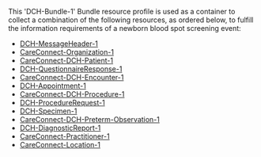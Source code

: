 This 'DCH-Bundle-1' Bundle resource profile is used as a container to collect a combination of the following resources, as ordered below, to fulfill the information requirements of a newborn blood spot screening event:

- [DCH-MessageHeader-1]
- [CareConnect-Organization-1]
- [CareConnect-DCH-Patient-1]
- [DCH-QuestionnaireResponse-1]
- [CareConnect-DCH-Encounter-1]
- [DCH-Appointment-1]
- [CareConnect-DCH-Procedure-1]
- [DCH-ProcedureRequest-1]
- [DCH-Specimen-1]
- [CareConnect-DCH-Preterm-Observation-1]
- [DCH-DiagnosticReport-1]
- [CareConnect-Practitioner-1]
- [CareConnect-Location-1]
                                                                                                   

[DCH-MessageHeader-1]:dch-messageheader-1.html
[CareConnect-Organization-1]:careconnect-organization-1.html
[CareConnect-DCH-Patient-1]:careconnect-dch-patient-1.html
[CareConnect-DCH-Encounter-1]:careconnect-dch-encounter-1.html
[DCH-QuestionnaireResponse-1]:dch-questionnaireresponse-1.html
[DCH-Appointment-1]:dch-appointment-1.html
[CareConnect-DCH-Procedure-1]:careconnect-dch-procedure-1.html
[DCH-ProcedureRequest-1]:dch-procedurerequest-1.html
[CareConnect-Practitioner-1]:careconnect-practitioner-1.html
[CareConnect-Location-1]:careconnect-location-1.html
[DCH-Specimen-1]:dch-specimen-1.html
[CareConnect-DCH-Preterm-Observation-1]:careconnect-dch-preterm-observation-1.html
[DCH-DiagnosticReport-1]:dch-diagnosticreport-1.html